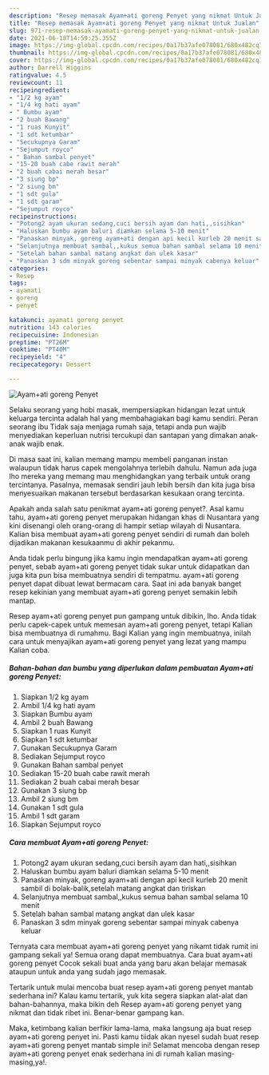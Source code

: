 ```yaml
---
description: "Resep memasak Ayam+ati goreng Penyet yang nikmat Untuk Jualan"
title: "Resep memasak Ayam+ati goreng Penyet yang nikmat Untuk Jualan"
slug: 971-resep-memasak-ayamati-goreng-penyet-yang-nikmat-untuk-jualan
date: 2021-06-18T14:59:25.355Z
image: https://img-global.cpcdn.com/recipes/0a17b37afe078081/680x482cq70/ayamati-goreng-penyet-foto-resep-utama.jpg
thumbnail: https://img-global.cpcdn.com/recipes/0a17b37afe078081/680x482cq70/ayamati-goreng-penyet-foto-resep-utama.jpg
cover: https://img-global.cpcdn.com/recipes/0a17b37afe078081/680x482cq70/ayamati-goreng-penyet-foto-resep-utama.jpg
author: Darrell Higgins
ratingvalue: 4.5
reviewcount: 11
recipeingredient:
- "1/2 kg ayam"
- "1/4 kg hati ayam"
- " Bumbu ayam"
- "2 buah Bawang"
- "1 ruas Kunyit"
- "1 sdt ketumbar"
- "Secukupnya Garam"
- "Sejumput royco"
- " Bahan sambal penyet"
- "15-20 buah cabe rawit merah"
- "2 buah cabai merah besar"
- "3 siung bp"
- "2 siung bm"
- "1 sdt gula"
- "1 sdt garam"
- "Sejumput royco"
recipeinstructions:
- "Potong2 ayam ukuran sedang,cuci bersih ayam dan hati,,sisihkan"
- "Haluskan bumbu ayam baluri diamkan selama 5-10 menit"
- "Panaskan minyak, goreng ayam+ati dengan api kecil kurleb 20 menit sambil di bolak-balik,setelah matang angkat dan tiriskan"
- "Selanjutnya membuat sambal,,kukus semua bahan sambal selama 10 menit"
- "Setelah bahan sambal matang angkat dan ulek kasar"
- "Panaskan 3 sdm minyak goreng sebentar sampai minyak cabenya keluar"
categories:
- Resep
tags:
- ayamati
- goreng
- penyet

katakunci: ayamati goreng penyet 
nutrition: 143 calories
recipecuisine: Indonesian
preptime: "PT26M"
cooktime: "PT40M"
recipeyield: "4"
recipecategory: Dessert

---
```



![Ayam+ati goreng Penyet](https://img-global.cpcdn.com/recipes/0a17b37afe078081/680x482cq70/ayamati-goreng-penyet-foto-resep-utama.jpg)

Selaku seorang yang hobi masak, mempersiapkan hidangan lezat untuk keluarga tercinta adalah hal yang membahagiakan bagi kamu sendiri. Peran seorang ibu Tidak saja menjaga rumah saja, tetapi anda pun wajib menyediakan keperluan nutrisi tercukupi dan santapan yang dimakan anak-anak wajib enak.

Di masa  saat ini, kalian memang mampu membeli panganan instan walaupun tidak harus capek mengolahnya terlebih dahulu. Namun ada juga lho mereka yang memang mau menghidangkan yang terbaik untuk orang tercintanya. Pasalnya, memasak sendiri jauh lebih bersih dan kita juga bisa menyesuaikan makanan tersebut berdasarkan kesukaan orang tercinta. 



Apakah anda salah satu penikmat ayam+ati goreng penyet?. Asal kamu tahu, ayam+ati goreng penyet merupakan hidangan khas di Nusantara yang kini disenangi oleh orang-orang di hampir setiap wilayah di Nusantara. Kalian bisa membuat ayam+ati goreng penyet sendiri di rumah dan boleh dijadikan makanan kesukaanmu di akhir pekanmu.

Anda tidak perlu bingung jika kamu ingin mendapatkan ayam+ati goreng penyet, sebab ayam+ati goreng penyet tidak sukar untuk didapatkan dan juga kita pun bisa membuatnya sendiri di tempatmu. ayam+ati goreng penyet dapat dibuat lewat bermacam cara. Saat ini ada banyak banget resep kekinian yang membuat ayam+ati goreng penyet semakin lebih mantap.

Resep ayam+ati goreng penyet pun gampang untuk dibikin, lho. Anda tidak perlu capek-capek untuk memesan ayam+ati goreng penyet, tetapi Kalian bisa membuatnya di rumahmu. Bagi Kalian yang ingin membuatnya, inilah cara untuk menyajikan ayam+ati goreng penyet yang lezat yang mampu Kalian coba.

<!--inarticleads1-->

##### Bahan-bahan dan bumbu yang diperlukan dalam pembuatan Ayam+ati goreng Penyet:

1. Siapkan 1/2 kg ayam
1. Ambil 1/4 kg hati ayam
1. Siapkan  Bumbu ayam
1. Ambil 2 buah Bawang
1. Siapkan 1 ruas Kunyit
1. Siapkan 1 sdt ketumbar
1. Gunakan Secukupnya Garam
1. Sediakan Sejumput royco
1. Gunakan  Bahan sambal penyet
1. Sediakan 15-20 buah cabe rawit merah
1. Sediakan 2 buah cabai merah besar
1. Gunakan 3 siung bp
1. Ambil 2 siung bm
1. Gunakan 1 sdt gula
1. Ambil 1 sdt garam
1. Siapkan Sejumput royco




<!--inarticleads2-->

##### Cara membuat Ayam+ati goreng Penyet:

1. Potong2 ayam ukuran sedang,cuci bersih ayam dan hati,,sisihkan
1. Haluskan bumbu ayam baluri diamkan selama 5-10 menit
1. Panaskan minyak, goreng ayam+ati dengan api kecil kurleb 20 menit sambil di bolak-balik,setelah matang angkat dan tiriskan
1. Selanjutnya membuat sambal,,kukus semua bahan sambal selama 10 menit
1. Setelah bahan sambal matang angkat dan ulek kasar
1. Panaskan 3 sdm minyak goreng sebentar sampai minyak cabenya keluar




Ternyata cara membuat ayam+ati goreng penyet yang nikamt tidak rumit ini gampang sekali ya! Semua orang dapat membuatnya. Cara buat ayam+ati goreng penyet Cocok sekali buat anda yang baru akan belajar memasak ataupun untuk anda yang sudah jago memasak.

Tertarik untuk mulai mencoba buat resep ayam+ati goreng penyet mantab sederhana ini? Kalau kamu tertarik, yuk kita segera siapkan alat-alat dan bahan-bahannya, maka bikin deh Resep ayam+ati goreng penyet yang nikmat dan tidak ribet ini. Benar-benar gampang kan. 

Maka, ketimbang kalian berfikir lama-lama, maka langsung aja buat resep ayam+ati goreng penyet ini. Pasti kamu tiidak akan nyesel sudah buat resep ayam+ati goreng penyet mantab simple ini! Selamat mencoba dengan resep ayam+ati goreng penyet enak sederhana ini di rumah kalian masing-masing,ya!.

